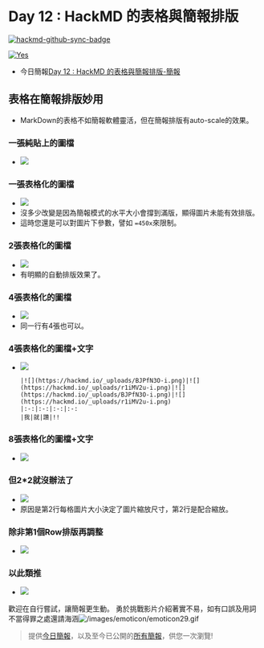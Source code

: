 # Day 12 : HackMD 的表格與簡報排版

[![hackmd-github-sync-badge](https://hackmd.io/ikV-nJq_Th62oubjcIXOYg/badge)](https://hackmd.io/ikV-nJq_Th62oubjcIXOYg)


[![Yes](https://img.youtube.com/vi/TFdmINXOGEg/0.jpg)](https://www.youtube.com/watch?v=TFdmINXOGEg)

- 今日簡報[Day 12 : HackMD 的表格與簡報排版-簡報](https://hackmd.io/@wiimax/intro-hackmd-12)

## 表格在簡報排版妙用
- MarkDown的表格不如簡報軟體靈活，但在簡報排版有auto-scale的效果。


### 一張純貼上的圖檔
- ![](https://hackmd.io/_uploads/H1kq6nu-j.png)

### 一張表格化的圖檔
- ![](https://hackmd.io/_uploads/rJ1h62dWs.png)
- 沒多少改變是因為簡報模式的水平大小會撐到滿版，顯得圖片未能有效排版。
- 這時您還是可以對圖片下參數，譬如 `=450x`來限制。

### 2張表格化的圖檔
- ![](https://hackmd.io/_uploads/Hk1UC3_-o.png)
- 有明顯的自動排版效果了。

### 4張表格化的圖檔
- ![](https://hackmd.io/_uploads/HJFO0nuWo.png)
- 同一行有4張也可以。



### 4張表格化的圖檔+文字
- ![](https://hackmd.io/_uploads/B1noCh_-i.png)
    ```
    |![](https://hackmd.io/_uploads/BJPfN3O-i.png)|![](https://hackmd.io/_uploads/r1iMV2u-i.png)|![](https://hackmd.io/_uploads/BJPfN3O-i.png)|![](https://hackmd.io/_uploads/r1iMV2u-i.png)
    |:-:|:-:|:-:|:-:
    |我|就|讚|!!
    ```


### 8張表格化的圖檔+文字
- ![](https://hackmd.io/_uploads/Hy0CRh_-j.png)


### 但2*2就沒辦法了
- ![](https://hackmd.io/_uploads/SJK-16OZj.png)
- 原因是第2行每格圖片大小決定了圖片縮放尺寸，第2行是配合縮放。

### 除非第1個Row排版再調整
- ![](https://hackmd.io/_uploads/Sk9P1Tubi.png)

### 以此類推
- ![](https://hackmd.io/_uploads/rJZty6Obs.png)


歡迎在自行嘗試，讓簡報更生動。
勇於挑戰影片介紹著實不易，如有口誤及用詞不當得罪之處還請海涵![/images/emoticon/emoticon29.gif](/images/emoticon/emoticon29.gif) 

> 提供[今日簡報](https://hackmd.io/@wiimax/intro-hackmd-12)，以及至今已公開的[所有簡報](https://hackmd.io/@wiimax/intro-hackmd-slides)，供您一次瀏覽!
